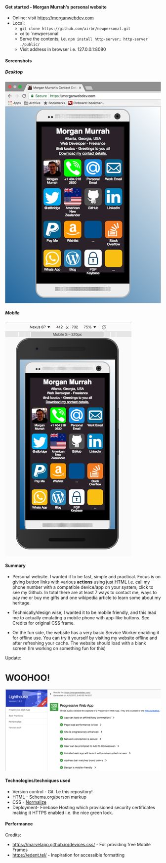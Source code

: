 #### Get started - Morgan Murrah's personal website

 * Online: visit https://morganwebdev.com
* Local: 
  * `git clone https://github.com/airbr/newpersonal.git`
  * `cd` to `newpersonal
  * Serve the contents, i.e. `npm install http-server; http-server ./public/`
  * Visit address in browser i.e. 127.0.0.1:8080


#### Screenshots

##### Desktop

![](readme-assets/personal-desktop-screenshot.png)

##### Mobile

![](readme-assets/personal-mobile-screenshot.png)

   
#### Summary

 * Personal website. I wanted it to be fast, simple and practical. Focus is on giving button links with various <b>actions</b> using just HTML i.e. call my phone number with a compatible device/app on your system, click to see my Github. In total there are at least 7 ways to contact me, ways to pay me or buy me gifts and one wikipedia article to learn some about my heritage.
 
 * Technically/design wise, I wanted it to be mobile friendly, and this lead me to actually emulating a mobile phone with app-like buttons. See Credits for original CSS frame.
 
 * On the fun side, the website has a very basic Service Worker enabling it for offline use. You can try it yourself by visiting my website offline and after refreshing your cache. The website should load with a blank screen (Im working on something fun for this)
 
  Update:
  
  # WOOHOO!
  
  ![](readme-assets/PWA100.png)
  
  
 
#### Technologies/techniques used

* Version control - Git. I.e this repository! 
* HTML - Schema.org/person markup
* CSS - [Normalize](https://necolas.github.io/normalize.css/)
* Deployment-  Firebase Hosting which provisioned security certificates making it HTTPS enabled i.e. the nice green lock.
#### Performance



Credits:

* https://marvelapp.github.io/devices.css/ - For providing free Mobile Frames
* https://edent.tel/ - Inspiration for accessible formatting